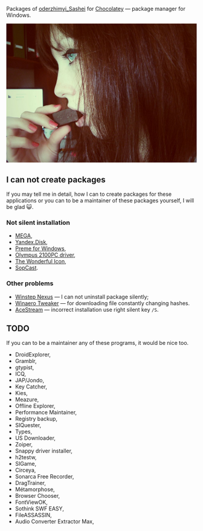 Packages of [oderzhimyi_Sashei](https://chocolatey.org/profiles/oderzhimyi_Sashei) for [Chocolatey](https://chocolatey.org/) — package manager for Windows.

![Sasha Icon](icons/SashaChocolatey.jpg)

## I can not create packages

If you may tell me in detail, how I can to create packages for these applications or you can to be a maintainer of these packages yourself, I will be glad :smiley_cat:.

### Not silent installation

+ [MEGA](https://mega.nz/#sync),
+ [Yandex.Disk](https://disk.yandex.ru/download/#pc),
+ [Preme for Windows](http://www.premeforwindows.com/),
+ [Olympus 2100PC driver](http://download.driverguide.com/driver/VN-2100PC/Olympus/d958734.html),
+ [The Wonderful Icon](http://www.thewonderfulicon.com/),
+ [SopCast](http://www.sopcast.com/).

### Other problems

+ [Winstep Nexus](http://www.winstep.net/nexus.asp) — I can not uninstall package silently;
+ [Winaero Tweaker](http://winaero.com/comment.php?comment.news.1836) — for downloading file constantly changing hashes.
+ [AceStream](http://acestream.org/) — incorrect installation use right silent key `/S`.

## TODO

If you can to be a maintainer any of these programs, it would be nice too.

+ DroidExplorer,
+ Gramblr,
+ gtypist,
+ ICQ,
+ JAP/Jondo,
+ Key Catcher,
+ Kies,
+ Meazure,
+ Offline Explorer,
+ Performance Maintainer,
+ Registry backup,
+ SIQuester,
+ Types,
+ US Downloader,
+ Zoiper,
+ Snappy driver installer,
+ h2testw,
+ SIGame,
+ Circeya,
+ Sonarca Free Recorder,
+ DragTrainer,
+ Métamorphose,
+ Browser Chooser,
+ FontViewOK,
+ Sothink SWF EASY,
+ FileASSASSIN,
+ Audio Converter Extractor Max,
